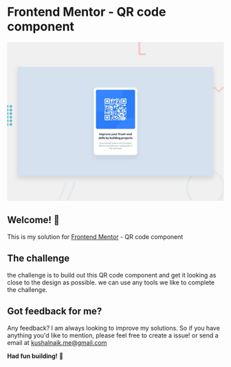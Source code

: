 # Frontend Mentor - QR code component

![Design preview for the QR code component coding challenge](./design/desktop-preview.jpg)

## Welcome! 👋

This is my solution for [Frontend Mentor](https://www.frontendmentor.io) - QR code component

## The challenge

the challenge is to build out this QR code component and get it looking as close to the design as possible.
we can use any tools we like to complete the challenge.

## Got feedback for me?

Any feedback? I am always looking to improve my solutions. So if you have anything you'd like to mention, please feel free to create a issue!
or send a email at kushalnaik.me@gmail.com

**Had fun building!** 🚀
